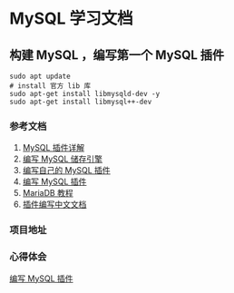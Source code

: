 # MySQL 学习文档

## 构建 MySQL ，编写第一个 MySQL 插件

```shell
sudo apt update
# install 官方 lib 库
sudo apt-get install libmysqld-dev -y
sudo apt-get install libmysql++-dev
```

### 参考文档
1. [MySQL 插件详解](https://jin-yang.github.io/post/mysql-plugin.html)
2. [编写 MySQL 储存引擎](https://dev.mysql.com/doc/internals/en/custom-engine.html)
3. [编写自己的 MySQL 插件](https://dev.mysql.com/doc/refman/8.0/en/writing-plugins.html)
4. [编写 MySQL 插件](https://dev.mysql.com/doc/refman/8.0/en/writing-plugins-overview.html)
5. [MariaDB 教程](https://mariadb.com/kb/en/library/development-writing-plugins-for-mariadb/)
6. [插件编写中文文档](https://www.docs4dev.com/docs/zh/mysql/5.7/reference/writing-plugins.html#%E7%BC%96%E5%86%99%E6%8F%92%E4%BB%B6)
### 项目地址


### 心得体会
[编写 MySQL 插件](./plugins/doc/README.md)